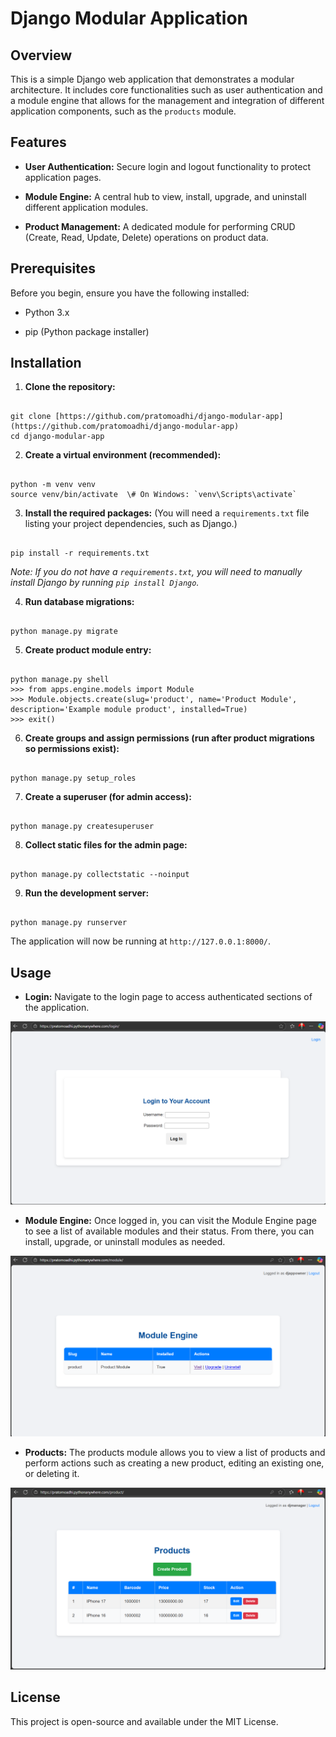 # Django Modular Application

## Overview

This is a simple Django web application that demonstrates a modular architecture. It includes core functionalities such as user authentication and a module engine that allows for the management and integration of different application components, such as the `products` module.

## Features

* **User Authentication:** Secure login and logout functionality to protect application pages.

* **Module Engine:** A central hub to view, install, upgrade, and uninstall different application modules.

* **Product Management:** A dedicated module for performing CRUD (Create, Read, Update, Delete) operations on product data.

## Prerequisites

Before you begin, ensure you have the following installed:

* Python 3.x

* pip (Python package installer)

## Installation

1. **Clone the repository:**

```

git clone [https://github.com/pratomoadhi/django-modular-app](https://github.com/pratomoadhi/django-modular-app)
cd django-modular-app

```

2. **Create a virtual environment (recommended):**

```

python -m venv venv
source venv/bin/activate  \# On Windows: `venv\Scripts\activate`

```

3. **Install the required packages:**
(You will need a `requirements.txt` file listing your project dependencies, such as Django.)

```

pip install -r requirements.txt

```

*Note: If you do not have a `requirements.txt`, you will need to manually install Django by running `pip install Django`.*

4. **Run database migrations:**

```

python manage.py migrate

```

5. **Create product module entry:**

```

python manage.py shell
>>> from apps.engine.models import Module
>>> Module.objects.create(slug='product', name='Product Module', description='Example module product', installed=True)
>>> exit()

```

6. **Create groups and assign permissions (run after product migrations so permissions exist):**

```

python manage.py setup_roles

```

7. **Create a superuser (for admin access):**

```

python manage.py createsuperuser

```

8. **Collect static files for the admin page:**

```

python manage.py collectstatic --noinput

```

9. **Run the development server:**

```

python manage.py runserver

```

The application will now be running at `http://127.0.0.1:8000/`.

## Usage

* **Login:** Navigate to the login page to access authenticated sections of the application.

![Login](screenshots/login.png)

* **Module Engine:** Once logged in, you can visit the Module Engine page to see a list of available modules and their status. From there, you can install, upgrade, or uninstall modules as needed.

![Module Page](screenshots/modules.png)

* **Products:** The products module allows you to view a list of products and perform actions such as creating a new product, editing an existing one, or deleting it.

![Product Page](screenshots/products.png)

## License

This project is open-source and available under the MIT License.